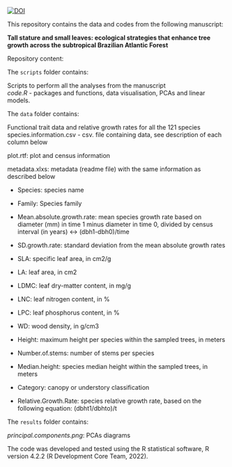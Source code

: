 [![DOI](https://zenodo.org/badge/DOI/10.5281/zenodo.14910785.svg)](https://doi.org/10.5281/zenodo.14910785)

This repository contains the data and codes from the following manuscript:

**Tall stature and small leaves: ecological strategies that enhance tree growth across the subtropical Brazilian Atlantic Forest**

Repository content:

The `scripts` folder contains:

Scripts to perform all the analyses from the manuscript\
*code.R* - packages and functions, data visualisation, PCAs and linear models.

The `data` folder contains:

Functional trait data and relative growth rates for all the 121 species\
species.information.csv - csv. file containing data, see description of each column below

plot.rtf: plot and census information

metadata.xlxs: metadata (readme file) with the same information as described below

-   Species: species name

-   Family: Species family

-   Mean.absolute.growth.rate: mean species growth rate based on diameter (mm) in time 1 minus diameter in time 0, divided by census interval (in years) \<-\> (dbh1-dbh0)/time

-   SD.growth.rate: standard deviation from the mean absolute growth rates

-   SLA: specific leaf area, in cm2/g

-   LA: leaf area, in cm2

-   LDMC: leaf dry-matter content, in mg/g

-   LNC: leaf nitrogen content, in %

-   LPC: leaf phosphorus content, in %

-   WD: wood density, in g/cm3

-   Height: maximum height per species within the sampled trees, in meters

-   Number.of.stems: number of stems per species

-   Median.height: species median height within the sampled trees, in meters

-   Category: canopy or understory classification

-   Relative.Growth.Rate: species relative growth rate, based on the following equation: (dbht1/dbhto)/t

The `results` folder contains:

*principal.components.png*: PCAs diagrams

The code was developed and tested using the R statistical software, R version 4.2.2 (R Development Core Team, 2022).
